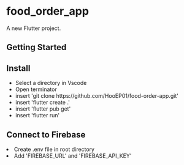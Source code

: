 # food_order_app

A new Flutter project.

## Getting Started

<h2>Install</h2>
<ul>
<li>Select a directory in Vscode</li>
<li>Open terminator</li>
<li>insert 'git clone https://github.com/HooEP01/food-order-app.git'</li>
<li>insert 'flutter create .'</li>
<li>insert 'flutter pub get'</li>
<li>insert 'flutter run'</li>
</ul>

<h2>Connect to Firebase</h2>
<li>Create .env file in root directory</li>
<li>Add 'FIREBASE_URL' and 'FIREBASE_API_KEY'</li>

